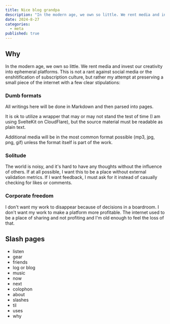 ```yaml
---
title: Nice blog grandpa
description: "In the modern age, we own so little. We rent media and invest our creativity into ephemeral platforms. This is not a rant against social media or the enshitification of subscription culture, but rather my attempt at preserving a small piece of the internet with a few clear stipulations:"
date: 2024-8-27
categories:
  - meta
published: true
---
```


## Why

In the modern age, we own so little. We rent media and invest our creativity into ephemeral platforms. This is not a rant against social media or the enshitification of subscription culture, but rather my attempt at preserving a small piece of the internet with a few clear stipulations:

### Dumb formats

All writings here will be done in Markdown and then parsed into pages.

It is ok to utilize a wrapper that may or may not stand the test of time (I am using SvelteKit on CloudFlare), but the source material must be readable as plain text.

Additional media will be in the most common format possible (mp3, jpg, png, gif) unless the format itself is part of the work.

### Solitude

The world is noisy, and it's hard to have any thoughts without the influence of others. If at all possible, I want this to be a place without external validation metrics. If I want feedback, I must ask for it instead of casually checking for likes or comments.

### Corporate freedom

I don't want my work to disappear because of decisions in a boardroom. I don't want my work to make a platform more profitable. The internet used to be a place of sharing and not profiting and I'm old enough to feel the loss of that. 

## Slash pages

- listen
- gear
- friends
- log or blog
- music
- now
- next
- colophon
- about
- slashes
- til
- uses
- why
